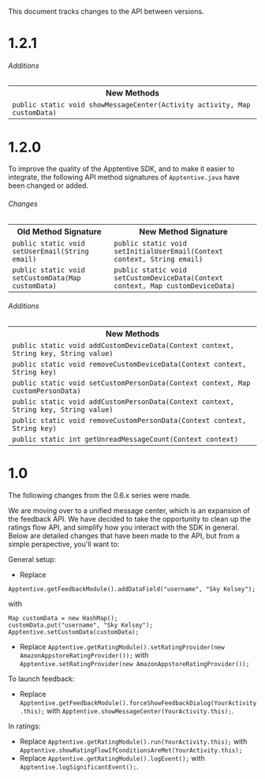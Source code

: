 This document tracks changes to the API between versions.

# 1.2.1

###### Additions
<table>
    <tr><th>New Methods</th></tr>
    <tr><td><code>public static void showMessageCenter(Activity activity, Map<String, String> customData)</code></td></tr>
</table>

# 1.2.0

To improve the quality of the Apptentive SDK, and to make it easier to integrate, the following API method signatures of `Apptentive.java` have been changed or added.

###### Changes
<table>
    <tr><th>Old Method Signature</th><th>New Method Signature</th></tr>
    <tr><td><code>public static void setUserEmail(String email)</code></td><td><code>public static void setInitialUserEmail(Context context, String email)</code></td></tr>
    <tr><td><code>public static void setCustomData(Map<String, String> customData)</code></td><td><code>public static void setCustomDeviceData(Context context, Map<String, String> customDeviceData)</code></td></tr>
</table>

###### Additions
<table>
    <tr><th>New Methods</th></tr>
    <tr><td><code>public static void addCustomDeviceData(Context context, String key, String value)</code></td></tr>
    <tr><td><code>public static void removeCustomDeviceData(Context context, String key)</code></td></tr>
    <tr><td><code>public static void setCustomPersonData(Context context, Map<String, String> customPersonData)</code></td></tr>
    <tr><td><code>public static void addCustomPersonData(Context context, String key, String value)</code></td></tr>
    <tr><td><code>public static void removeCustomPersonData(Context context, String key)</code></td></tr>
    <tr><td><code>public static int getUnreadMessageCount(Context context)</code></td></tr>
</table>

# 1.0

The following changes from the 0.6.x series were made.

We are moving over to a unified message center, which is an expansion of the feedback API. We have decided to take the opportunity to clean up the ratings flow API, and simplify how you interact with the SDK in general. Below are detailed changes that have been made to the API, but from a simple perspective, you'll want to:

General setup:

* Replace

`Apptentive.getFeedbackModule().addDataField("username", "Sky Kelsey");`

with

<pre><code>Map<String, String> customData = new HashMap<String, String>();
customData.put("username", "Sky Kelsey");
Apptentive.setCustomData(customData);
</code></pre>

* Replace `Apptentive.getRatingModule().setRatingProvider(new AmazonAppstoreRatingProvider());` with `Apptentive.setRatingProvider(new AmazonAppstoreRatingProvider());`

To launch feedback:

* Replace `Apptentive.getFeedbackModule().forceShowFeedbackDialog(YourActivity.this);` with `Apptentive.showMessageCenter(YourActivity.this);`.

In ratings:

* Replace `Apptentive.getRatingModule().run(YourActivity.this);` with `Apptentive.showRatingFlowIfConditionsAreMet(YourActivity.this);`
* Replace `Apptentive.getRatingModule().logEvent();` with `Apptentive.logSignificantEvent();`.
